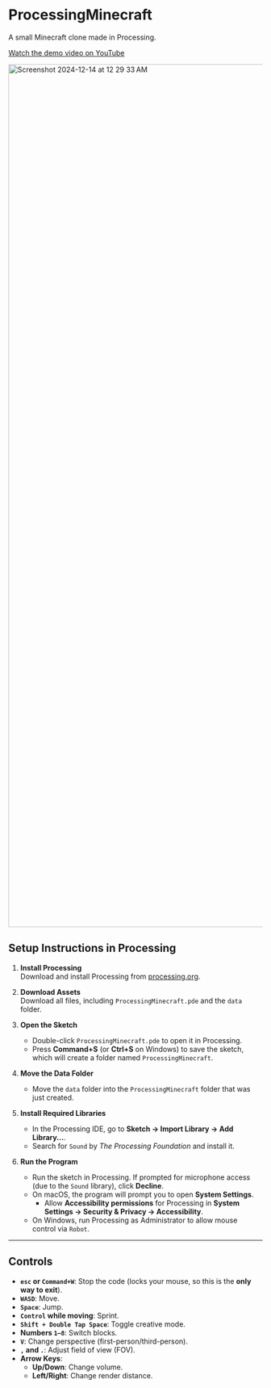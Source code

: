 # ProcessingMinecraft
A small Minecraft clone made in Processing.

[Watch the demo video on YouTube](https://youtu.be/4uVTkWX0EGs)

<img width="1710" alt="Screenshot 2024-12-14 at 12 29 33 AM" src="https://github.com/user-attachments/assets/da3708ec-dbe1-468c-9385-c22b8dcd0f18" />


## Setup Instructions in Processing

1. **Install Processing**  
   Download and install Processing from [processing.org](https://processing.org/download).

2. **Download Assets**  
   Download all files, including `ProcessingMinecraft.pde` and the `data` folder.

3. **Open the Sketch**  
   - Double-click `ProcessingMinecraft.pde` to open it in Processing.
   - Press **Command+S** (or **Ctrl+S** on Windows) to save the sketch, which will create a folder named `ProcessingMinecraft`.

4. **Move the Data Folder**  
   - Move the `data` folder into the `ProcessingMinecraft` folder that was just created.

5. **Install Required Libraries**  
   - In the Processing IDE, go to **Sketch -> Import Library -> Add Library...**.
   - Search for `Sound` by *The Processing Foundation* and install it.

6. **Run the Program**  
   - Run the sketch in Processing. If prompted for microphone access (due to the `Sound` library), click **Decline**.  
   - On macOS, the program will prompt you to open **System Settings**.  
     - Allow **Accessibility permissions** for Processing in **System Settings -> Security & Privacy -> Accessibility**.  
   - On Windows, run Processing as Administrator to allow mouse control via `Robot`.

---

## Controls

- **`esc` or `Command+W`**: Stop the code (locks your mouse, so this is the **only way to exit**).  
- **`WASD`**: Move.  
- **`Space`**: Jump.  
- **`Control` while moving**: Sprint.  
- **`Shift + Double Tap Space`**: Toggle creative mode.  
- **Numbers `1–8`**: Switch blocks.  
- **`V`**: Change perspective (first-person/third-person).  
- **`,` and `.`**: Adjust field of view (FOV).  
- **Arrow Keys**:
  - **Up/Down**: Change volume.
  - **Left/Right**: Change render distance.
